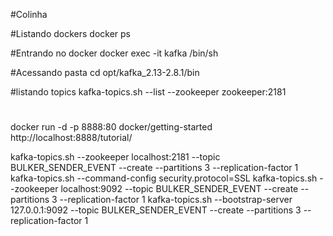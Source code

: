 #Colinha

#Listando dockers
docker ps

#Entrando no docker
docker exec -it kafka /bin/sh

#Acessando pasta
cd opt/kafka_2.13-2.8.1/bin

#listando topics
kafka-topics.sh --list --zookeeper zookeeper:2181

#

docker run -d -p 8888:80 docker/getting-started
http://localhost:8888/tutorial/

kafka-topics.sh --zookeeper localhost:2181 --topic BULKER_SENDER_EVENT --create --partitions 3 --replication-factor 1 kafka-topics.sh --command-config security.protocol=SSL
kafka-topics.sh --zookeeper localhost:9092 --topic BULKER_SENDER_EVENT --create --partitions 3 --replication-factor 1
kafka-topics.sh --bootstrap-server 127.0.0.1:9092 --topic BULKER_SENDER_EVENT --create --partitions 3 --replication-factor 1

